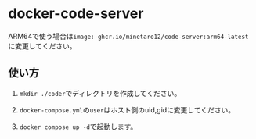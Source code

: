 # docker-code-server

ARM64で使う場合は`image: ghcr.io/minetaro12/code-server:arm64-latest`に変更してください。

## 使い方

1. `mkdir ./coder`でディレクトリを作成してください。

2. `docker-compose.yml`の`user`はホスト側のuid,gidに変更してください。

3. `docker compose up -d`で起動します。

